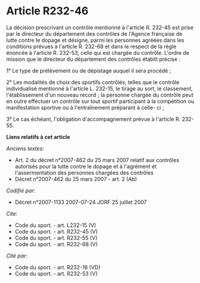 # Article R232-46

La décision prescrivant un contrôle mentionné à l'article R. 232-45 est prise par le directeur du département des contrôles
de l'Agence française de lutte contre le dopage et désigne, parmi les personnes agréées dans les conditions prévues à
l'article R. 232-68 et dans le respect de la règle énoncée à l'article R. 232-53, celle qui est chargée du contrôle. L'ordre
de mission que le directeur du département des contrôles établit précise :

1° Le type de prélèvement ou de dépistage auquel il sera procédé ;

2° Les modalités de choix des sportifs contrôlés, telles que le contrôle individualisé mentionné à l'article L. 232-15, le
tirage au sort, le classement, l'établissement d'un nouveau record ; la personne chargée du contrôle peut en outre effectuer
un contrôle sur tout sportif participant à la compétition ou manifestation sportive ou à l'entraînement préparant à celle-
ci ;

3° Le cas échéant, l'obligation d'accompagnement prévue à l'article R. 232-55.

**Liens relatifs à cet article**

_Anciens textes_:

  - Art. 2 du décret n°2007-462 du 25 mars 2007 relatif aux contrôles autorisés pour la lutte contre le dopage et à l'agrément et l'assermentation des personnes chargées des contrôles
  - Décret n°2007-462 du 25 mars 2007 - art. 2 (Ab)

_Codifié par_:

  - Décret n°2007-1133 2007-07-24 JORF 25 juillet 2007

_Cite_:

  - Code du sport. - art. L232-15 (V)
  - Code du sport. - art. R232-45 (V)
  - Code du sport. - art. R232-55 (V)
  - Code du sport. - art. R232-68 (V)

_Cité par_:

  - Code du sport. - art. R232-18 (VD)
  - Code du sport. - art. R232-53 (V)
